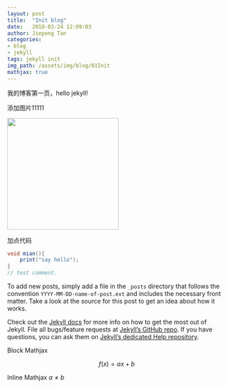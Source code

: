 ```yaml
---
layout: post
title:  "Init blog"
date:   2018-03-24 12:09:03
author: Jiepeng Tan
categories: 
- blog
- jekyll
tags: jekyll init
img_path: /assets/img/blog/01Init
mathjax: true
---
```

我的博客第一页，hello jekyll!



添加图片11111

<img src="{{page.img_path}}/HPUI.jpg" width="256">

加点代码
```cs
void mian(){
    print("say hello");
}
// test comment.
```


To add new posts, simply add a file in the `_posts` directory that follows the convention `YYYY-MM-DD-name-of-post.ext` and includes the necessary front matter. Take a look at the source for this post to get an idea about how it works.

Check out the [Jekyll docs][jekyll] for more info on how to get the most out of Jekyll. File all bugs/feature requests at [Jekyll’s GitHub repo][jekyll-gh]. If you have questions, you can ask them on [Jekyll’s dedicated Help repository][jekyll-help].

[jekyll]:      http://jekyllrb.com
[jekyll-gh]:   https://github.com/jekyll/jekyll
[jekyll-help]: https://github.com/jekyll/jekyll-help

Block Mathjax 

$$
f(x) = ax + b
$$

Inline Mathjax $a \neq b$
